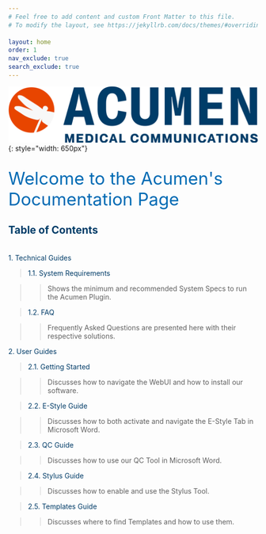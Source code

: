```yaml
---
# Feel free to add content and custom Front Matter to this file.
# To modify the layout, see https://jekyllrb.com/docs/themes/#overriding-theme-defaults

layout: home
order: 1
nav_exclude: true
search_exclude: true
---
```

![image](/assets/images/logo.jpg){: style="width: 650px"}<br/>
<br/>

<span style="color:#006BB4; font-size: 35px">Welcome to the Acumen's Documentation Page</span>


## <span style="color:#003C68">Table of Contents</span>

<br>
<span style="color:#003C68">1. Technical Guides</span>

><span style="color:#003C68">1.1. System Requirements</span>     

>>Shows the minimum and recommended System Specs to run the Acumen Plugin.

><span style="color:#003C68">1.2. FAQ</span> 

>>Frequently Asked Questions are presented here with their respective solutions.

<span style="color:#003C68">2. User Guides</span> 

><span style="color:#003C68">2.1. Getting Started</span>     

>>Discusses how to navigate the WebUI and how to install our software.

><span style="color:#003C68">2.2. E-Style Guide</span> 

>>Discusses how to both activate and navigate the E-Style Tab in Microsoft Word.

><span style="color:#003C68">2.3. QC Guide</span> 

>>Discusses how to use our QC Tool in Microsoft Word.

><span style="color:#003C68">2.4. Stylus Guide</span> 

>>Discusses how to enable and use the Stylus Tool.

><span style="color:#003C68">2.5. Templates Guide</span> 

>>Discusses where to find Templates and how to use them.
